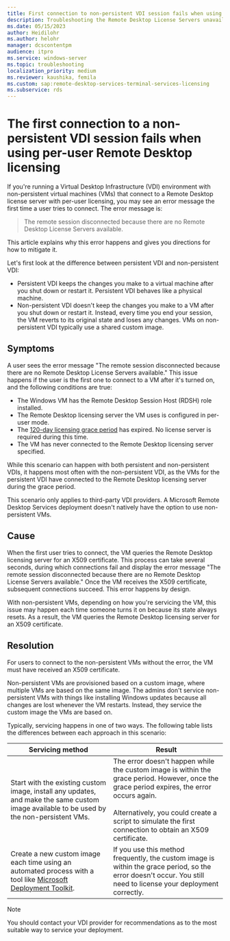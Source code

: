 ```yaml
---
title: First connection to non-persistent VDI session fails when using per-user Remote Desktop licensing
description: Troubleshooting the Remote Desktop License Servers unavailable error when trying to connect to a remote session using non-persistent VDI and per-user Remote Desktop licensing.
ms.date: 05/15/2023
author: Heidilohr
ms.author: helohr
manager: dcscontentpm
audience: itpro
ms.service: windows-server
ms.topic: troubleshooting
localization_priority: medium
ms.reviewer: kaushika, femila
ms.custom: sap:remote-desktop-services-terminal-services-licensing
ms.subservice: rds
---
```


# The first connection to a non-persistent VDI session fails when using per-user Remote Desktop licensing

If you're running a Virtual Desktop Infrastructure (VDI) environment with non-persistent virtual machines (VMs) that connect to a Remote Desktop license server with per-user licensing, you may see an error message the first time a user tries to connect. The error message is:

> The remote session disconnected because there are no Remote Desktop License Servers available.

This article explains why this error happens and gives you directions for how to mitigate it.

Let's first look at the difference between persistent VDI and non-persistent VDI:

- Persistent VDI keeps the changes you make to a virtual machine after you shut down or restart it. Persistent VDI behaves like a physical machine.
- Non-persistent VDI doesn't keep the changes you make to a VM after you shut down or restart it. Instead, every time you end your session, the VM reverts to its original state and loses any changes. VMs on non-persistent VDI typically use a shared custom image.

## Symptoms

A user sees the error message "The remote session disconnected because there are no Remote Desktop License Servers available." This issue happens if the user is the first one to connect to a VM after it's turned on, and the following conditions are true:

- The Windows VM has the Remote Desktop Session Host (RDSH) role installed.
- The Remote Desktop licensing server the VM uses is configured in per-user mode.
- The [120-day licensing grace period](/windows-server/remote/remote-desktop-services/rds-client-access-license) has expired. No license server is required during this time.
- The VM has never connected to the Remote Desktop licensing server specified.

While this scenario can happen with both persistent and non-persistent VDIs, it happens most often with the non-persistent VDI, as the VMs for the persistent VDI have connected to the Remote Desktop licensing server during the grace period.

This scenario only applies to third-party VDI providers. A Microsoft Remote Desktop Services deployment doesn't natively have the option to use non-persistent VMs.

## Cause

When the first user tries to connect, the VM queries the Remote Desktop licensing server for an X509 certificate. This process can take several seconds, during which connections fail and display the error message "The remote session disconnected because there are no Remote Desktop License Servers available." Once the VM receives the X509 certificate, subsequent connections succeed. This error happens by design.

With non-persistent VMs, depending on how you're servicing the VM, this issue may happen each time someone turns it on because its state always resets. As a result, the VM queries the Remote Desktop licensing server for an X509 certificate.

## Resolution

For users to connect to the non-persistent VMs without the error, the VM must have received an X509 certificate.

Non-persistent VMs are provisioned based on a custom image, where multiple VMs are based on the same image. The admins don't service non-persistent VMs with things like installing Windows updates because all changes are lost whenever the VM restarts. Instead, they service the custom image the VMs are based on.

Typically, servicing happens in one of two ways. The following table lists the differences between each approach in this scenario:

| Servicing method | Result |
|--|--|
| Start with the existing custom image, install any updates, and make the same custom image available to be used by the non-persistent VMs. | The error doesn't happen while the custom image is within the grace period. However, once the grace period expires, the error occurs again.<br /><br />Alternatively, you could create a script to simulate the first connection to obtain an X509 certificate. |
| Create a new custom image each time using an automated process with a tool like [Microsoft Deployment Toolkit](/windows/deployment/deploy-windows-mdt/get-started-with-the-microsoft-deployment-toolkit). | If you use this method frequently, the custom image is within the grace period, so the error doesn't occur. You still need to license your deployment correctly. |

> [!NOTE]
> You should contact your VDI provider for recommendations as to the most suitable way to service your deployment.
